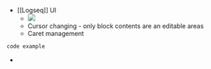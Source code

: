 - [[Logseq]] UI
	- ![](teddy.png)
	- Cursor changing - only block contents are an editable areas
	- Caret management
```js
code example
```
-